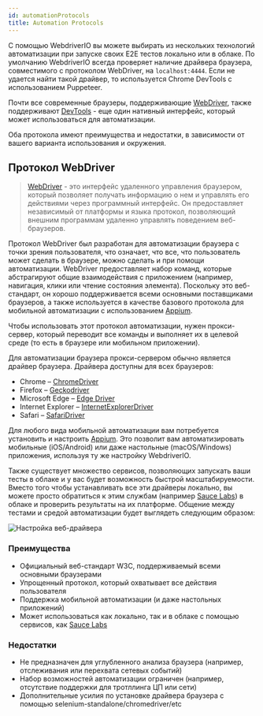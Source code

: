 ```yaml
---
id: automationProtocols
title: Automation Protocols
---
```


С помощью WebdriverIO вы можете выбирать из нескольких технологий автоматизации при запуске своих E2E тестов локально или в облаке. По умолчанию WebdriverIO всегда проверяет наличие драйвера браузера, совместимого с протоколом WebDriver, на `localhost:4444`. Если не удается найти такой драйвер, то используется Chrome DevTools с использованием Puppeteer.

Почти все современные браузеры, поддерживающие [WebDriver](https://w3c.github.io/webdriver/), также поддерживают [DevTools](https://chromedevtools.github.io/devtools-protocol/) - еще один нативный интерфейс, который может использоваться для автоматизации.

Оба протокола имеют преимущества и недостатки, в зависимости от вашего варианта использования и окружения.

## Протокол WebDriver

> [WebDriver](https://w3c.github.io/webdriver/) - это интерфейс удаленного управления браузером, который позволяет получать информацию о нем и управлять его действиями через программный интерфейс. Он предоставляет независимый от платформы и языка протокол, позволяющий внешним программам удаленно управлять поведением веб-браузеров.

Протокол WebDriver был разработан для автоматизации браузера с точки зрения пользователя, что означает, что все, что пользователь может сделать в браузере, можно сделать и при помощи автоматизации. WebDriver предоставляет набор команд, которые абстрагируют общие взаимодействия с приложением (например, навигация, клики или чтение состояния элемента). Поскольку это веб-стандарт, он хорошо поддерживается всеми основными поставщиками браузеров, а также используется в качестве базового протокола для мобильной автоматизации с использованием [Appium](http://appium.io).

Чтобы использовать этот протокол автоматизации, нужен прокси-сервер, который переводит все команды и выполняет их в целевой среде (то есть в браузере или мобильном приложении).

Для автоматизации браузера прокси-сервером обычно является драйвер браузера. Драйвера доступны для всех браузеров:

- Chrome – [ChromeDriver](http://chromedriver.chromium.org/downloads)
- Firefox – [Geckodriver](https://github.com/mozilla/geckodriver/releases)
- Microsoft Edge – [Edge Driver](https://developer.microsoft.com/en-us/microsoft-edge/tools/webdriver/)
- Internet Explorer – [InternetExplorerDriver](https://github.com/SeleniumHQ/selenium/wiki/InternetExplorerDriver)
- Safari – [SafariDriver](https://developer.apple.com/documentation/webkit/testing_with_webdriver_in_safari)

Для любого вида мобильной автоматизации вам потребуется установить и настроить [Appium](http://appium.io). Это позволит вам автоматизировать мобильные (iOS/Android) или даже настольные (macOS/Windows) приложения, используя ту же настройку WebdriverIO.

Также существует множество сервисов, позволяющих запускать ваши тесты в облаке и у вас будет возможность быстрой масштабируемости. Вместо того чтобы устанавливать все эти драйверы локально, вы можете просто обратиться к этим службам (например [Sauce Labs](https://saucelabs.com)) в облаке и проверить результаты на их платформе. Общение между тестами и средой автоматизации будет выглядеть следующим образом:

![Настройка веб-драйвера](/img/webdriver.png)

### Преимущества

- Официальный веб-стандарт W3C, поддерживаемый всеми основными браузерами
- Упрощенный протокол, который охватывает все действия пользователя
- Поддержка мобильной автоматизации (и даже настольных приложений)
- Может использоваться как локально, так и в облаке с помощью сервисов, как [Sauce Labs](https://saucelabs.com)

### Недостатки

- Не предназначен для углубленного анализа браузера (например, отслеживания или перехвата сетевых событий)
- Набор возможностей автоматизации ограничен (например, отсутствие поддержки для тротллинга ЦП или сети)
- Дополнительные усилия по установке драйвера браузера с помощью selenium-standalone/chromedriver/etc
